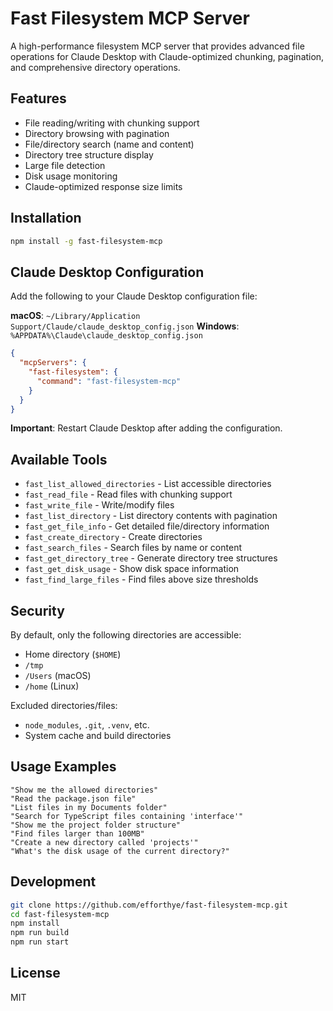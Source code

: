 # Fast Filesystem MCP Server

A high-performance filesystem MCP server that provides advanced file operations for Claude Desktop with Claude-optimized chunking, pagination, and comprehensive directory operations.

## Features

- File reading/writing with chunking support
- Directory browsing with pagination
- File/directory search (name and content)
- Directory tree structure display
- Large file detection
- Disk usage monitoring
- Claude-optimized response size limits

## Installation

```bash
npm install -g fast-filesystem-mcp
```

## Claude Desktop Configuration

Add the following to your Claude Desktop configuration file:

**macOS**: `~/Library/Application Support/Claude/claude_desktop_config.json`
**Windows**: `%APPDATA%\Claude\claude_desktop_config.json`

```json
{
  "mcpServers": {
    "fast-filesystem": {
      "command": "fast-filesystem-mcp"
    }
  }
}
```

**Important**: Restart Claude Desktop after adding the configuration.

## Available Tools

- `fast_list_allowed_directories` - List accessible directories
- `fast_read_file` - Read files with chunking support
- `fast_write_file` - Write/modify files
- `fast_list_directory` - List directory contents with pagination
- `fast_get_file_info` - Get detailed file/directory information
- `fast_create_directory` - Create directories
- `fast_search_files` - Search files by name or content
- `fast_get_directory_tree` - Generate directory tree structures
- `fast_get_disk_usage` - Show disk space information
- `fast_find_large_files` - Find files above size thresholds

## Security

By default, only the following directories are accessible:
- Home directory (`$HOME`)
- `/tmp`
- `/Users` (macOS)
- `/home` (Linux)

Excluded directories/files:
- `node_modules`, `.git`, `.venv`, etc.
- System cache and build directories

## Usage Examples

```
"Show me the allowed directories"
"Read the package.json file"
"List files in my Documents folder"
"Search for TypeScript files containing 'interface'"
"Show me the project folder structure"
"Find files larger than 100MB"
"Create a new directory called 'projects'"
"What's the disk usage of the current directory?"
```

## Development

```bash
git clone https://github.com/efforthye/fast-filesystem-mcp.git
cd fast-filesystem-mcp
npm install
npm run build
npm run start
```

## License

MIT